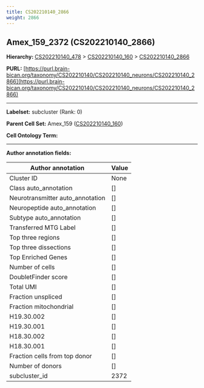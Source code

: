 ```yaml
---
title: CS202210140_2866
weight: 2866
---
```

## Amex_159_2372 (CS202210140_2866)
<b>Hierarchy: </b>
[CS202210140_478](../CS202210140_478) >
[CS202210140_160](../CS202210140_160) >
[CS202210140_2866](../CS202210140_2866)

**PURL:** [https://purl.brain-bican.org/taxonomy/CS202210140/CS202210140_neurons/CS202210140_2866](https://purl.brain-bican.org/taxonomy/CS202210140/CS202210140_neurons/CS202210140_2866)

---


**Labelset:** subcluster (Rank: 0)

**Parent Cell Set:** Amex_159 ([CS202210140_160](../CS202210140_160))



**Cell Ontology Term:** 

[MARKER GENES.]: #


---

[TRANSFERRED ANNOTATIONS.]: #


[AUTHOR ANNOTATION FIELDS.]: #


**Author annotation fields:**

| Author annotation | Value |
|-------------------|-------|
|Cluster ID|None|
|Class auto_annotation|[]|
|Neurotransmitter auto_annotation|[]|
|Neuropeptide auto_annotation|[]|
|Subtype auto_annotation|[]|
|Transferred MTG Label|[]|
|Top three regions|[]|
|Top three dissections|[]|
|Top Enriched Genes|[]|
|Number of cells|[]|
|DoubletFinder score|[]|
|Total UMI|[]|
|Fraction unspliced|[]|
|Fraction mitochondrial|[]|
|H19.30.002|[]|
|H19.30.001|[]|
|H18.30.002|[]|
|H18.30.001|[]|
|Fraction cells from top donor|[]|
|Number of donors|[]|
|subcluster_id|2372|
